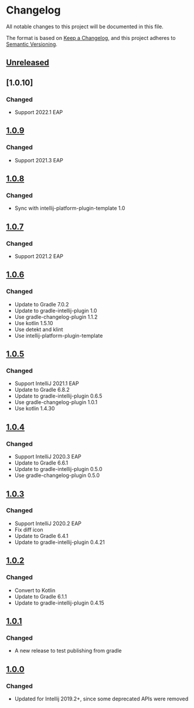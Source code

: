 # Changelog
All notable changes to this project will be documented in this file.

The format is based on [Keep a Changelog](https://keepachangelog.com/en/1.0.0/),
and this project adheres to [Semantic Versioning](https://semver.org/spec/v2.0.0.html).

## [Unreleased]

## [1.0.10]
### Changed
- Support 2022.1 EAP

## [1.0.9]
### Changed
- Support 2021.3 EAP

## [1.0.8]
### Changed
- Sync with intellij-platform-plugin-template 1.0

## [1.0.7]
### Changed
- Support 2021.2 EAP

## [1.0.6]
### Changed
- Update to Gradle 7.0.2
- Update to gradle-intellij-plugin 1.0
- Use gradle-changelog-plugin 1.1.2
- Use kotlin 1.5.10
- Use detekt and klint
- Use intellij-platform-plugin-template

## [1.0.5]
### Changed
- Support IntelliJ 2021.1 EAP
- Update to Gradle 6.8.2
- Update to gradle-intellij-plugin 0.6.5
- Use gradle-changelog-plugin 1.0.1
- Use kotlin 1.4.30

## [1.0.4]
### Changed
- Support IntelliJ 2020.3 EAP
- Update to Gradle 6.6.1
- Update to gradle-intellij-plugin 0.5.0
- Use gradle-changelog-plugin  0.5.0

## [1.0.3]
### Changed
- Support IntelliJ 2020.2 EAP
- Fix diff icon
- Update to Gradle 6.4.1
- Update to gradle-intellij-plugin 0.4.21

## [1.0.2]
### Changed
- Convert to Kotlin
- Update to Gradle 6.1.1
- Update to gradle-intellij-plugin 0.4.15

## [1.0.1]
### Changed
- A new release to test publishing from gradle

## [1.0.0]
### Changed
- Updated for Intellij 2019.2+, since some deprecated APIs were removed

[Unreleased]: https://github.com/jbeckers/CompareTabWithEditor2/compare/v1.0.9...HEAD
[1.0.9]: https://github.com/jbeckers/CompareTabWithEditor2/compare/v1.0.8...v1.0.9
[1.0.8]: https://github.com/jbeckers/CompareTabWithEditor2/compare/v1.0.7...v1.0.8
[1.0.7]: https://github.com/jbeckers/CompareTabWithEditor2/compare/v1.0.6...v1.0.7
[1.0.6]: https://github.com/jbeckers/CompareTabWithEditor2/compare/v1.0.5...v1.0.6
[1.0.5]: https://github.com/jbeckers/CompareTabWithEditor2/compare/v1.0.4...v1.0.5
[1.0.4]: https://github.com/jbeckers/CompareTabWithEditor2/compare/v1.0.3...v1.0.4
[1.0.3]: https://github.com/jbeckers/CompareTabWithEditor2/compare/v1.0.2...v1.0.3
[1.0.2]: https://github.com/jbeckers/CompareTabWithEditor2/compare/v1.0.1...v1.0.2
[1.0.1]: https://github.com/jbeckers/CompareTabWithEditor2/compare/v1.0.0...v1.0.1
[1.0.0]: https://github.com/jbeckers/CompareTabWithEditor2/releases/tag/v1.0.0